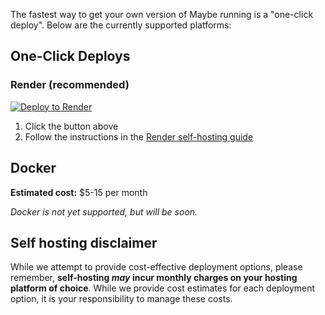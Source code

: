 The fastest way to get your own version of Maybe running is a "one-click deploy". Below are the currently supported platforms:

## One-Click Deploys

### Render (recommended)

<a href="https://render.com/deploy?repo=https://github.com/maybe-finance/maybe">
<img src="https://render.com/images/deploy-to-render-button.svg" alt="Deploy to Render" />
</a>

1. Click the button above
2. Follow the instructions in the [Render self-hosting guide](../self-hosting/render.md)

## Docker

**Estimated cost:** $5-15 per month

_Docker is not yet supported, but will be soon._

## Self hosting disclaimer

While we attempt to provide cost-effective deployment options, please remember, **self-hosting _may_ incur monthly charges on your hosting platform of choice**. While we provide cost estimates for each deployment option, it is your responsibility to manage these costs.
